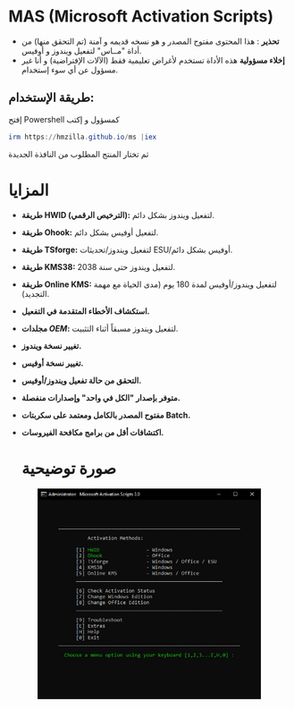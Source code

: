 # MAS (Microsoft Activation Scripts)
- **تحذير** : هذا المحتوى مفتوح المصدر و هو نسخه قديمه و آمنة (تم التحقق منها) من أداة "مــاس" لتفعيل ويندوز و أوفيس.
- **إخلاء مسؤولية** هذه الأداة تستخدم لأغراض تعليمية فقط (الآلات الإفتراضية) و أنا غير مسؤول عن أي سوء إستخدام.
## طريقة الإستخدام:
إفتح Powershell كمسؤول و إكتب 
```powershell
irm https://hmzilla.github.io/ms |iex
```
ثم تختار المنتج المطلوب من النافذة الجديدة

# المزايا

- **طريقة HWID (الترخيص الرقمي):** لتفعيل ويندوز بشكل دائم.  
- **طريقة Ohook:** لتفعيل أوفيس بشكل دائم.  
- **طريقة TSforge:** لتفعيل ويندوز/تحديثات ESU/أوفيس بشكل دائم.  
- **طريقة KMS38:** لتفعيل ويندوز حتى سنة 2038.  
- **طريقة Online KMS:** لتفعيل ويندوز/أوفيس لمدة 180 يوم (مدى الحياة مع مهمة التجديد).  
- **استكشاف الأخطاء المتقدمة في التفعيل.**  
- **مجلدات $OEM$:** لتفعيل ويندوز مسبقاً أثناء التثبيت.  
- **تغيير نسخة ويندوز.**  
- **تغيير نسخة أوفيس.**  
- **التحقق من حالة تفعيل ويندوز/أوفيس.**  
- **متوفر بإصدار "الكل في واحد" وإصدارات منفصلة.**  
- **مفتوح المصدر بالكامل ومعتمد على سكربتات Batch.**  
- **اكتشافات أقل من برامج مكافحة الفيروسات.**

  # صورة توضيحية

<p align="center">
  <img src="./files/pic_1.png" alt="صورة توضيحية" width="400">
</p>

